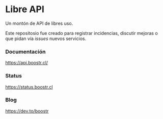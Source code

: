 # Libre API
Un montón de API de libres uso.

Este repositosio fue creado para registrar incidencias, discutir mejoras o que pidan vía _issues_ nuevos servicios.

### Documentación
https://api.boostr.cl/

### Status
https://status.boostr.cl

### Blog
https://dev.to/boostr

